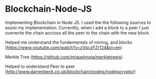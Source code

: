 # Blockchain-Node-JS


Implementing Blockchain in Node JS. I used the the following sources to assist my implementation. Currentlly, when I add a block to a peer I just overwrite the chain accross all the peer to the chain with the new block. 

Helped me understand the fundementals of mining, and blocks (https://www.youtube.com/watch?v=zVqczFZr124&vl=en) 

Merkle Tree (https://github.com/miguelmota/merkletreejs) 

Helped to understand Peer to peer (http://www.darrenbeck.co.uk/blockchain/nodejs/nodejscrypto/)
